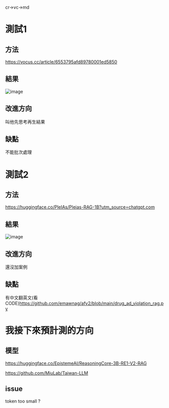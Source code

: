 cr->vc->md

# 測試1

## 方法

https://vocus.cc/article/6553795afd89780001ed5850

## 結果

![image](https://github.com/user-attachments/assets/4369cdc7-0b4d-434a-962b-8d921caae9dd)

## 改進方向

叫他先思考再生結果

## 缺點

不能批次處理

# 測試2

## 方法

https://huggingface.co/PleIAs/Pleias-RAG-1B?utm_source=chatgpt.com

## 結果

![image](https://github.com/user-attachments/assets/f4fed6e4-e7a6-41c0-a233-5c1190258439)

## 改進方向

還沒加案例

## 缺點

有中文翻英文(看CODE)https://github.com/emawnag/afv2/blob/main/drug_ad_violation_rag.py

# 我接下來預計測的方向

## 模型

https://huggingface.co/EpistemeAI/ReasoningCore-3B-RE1-V2-RAG

https://github.com/MiuLab/Taiwan-LLM

## issue

token too small ?
